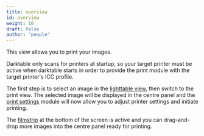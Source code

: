 ```yaml
---
title: overview
id: overview
weight: 10
draft: false
author: "people"
---
```


This view allows you to print your images. 

Darktable only scans for printers at startup, so your target printer must be active when darktable starts in order to provide the print module with the target printer's ICC profile. 

The first step is to select an image in the [lighttable view](../lighttable/_index.md), then switch to the print view. The selected image will be displayed in the centre panel and the [print settings](../module-reference/utility-modules/print/print-settings.md) module will now allow you to adjust printer settings and initiate printing.

The [filmstrip](../module-reference/utility-modules/shared/filmstrip.md) at the bottom of the screen is active and you can drag-and-drop more images into the centre panel ready for printing.
